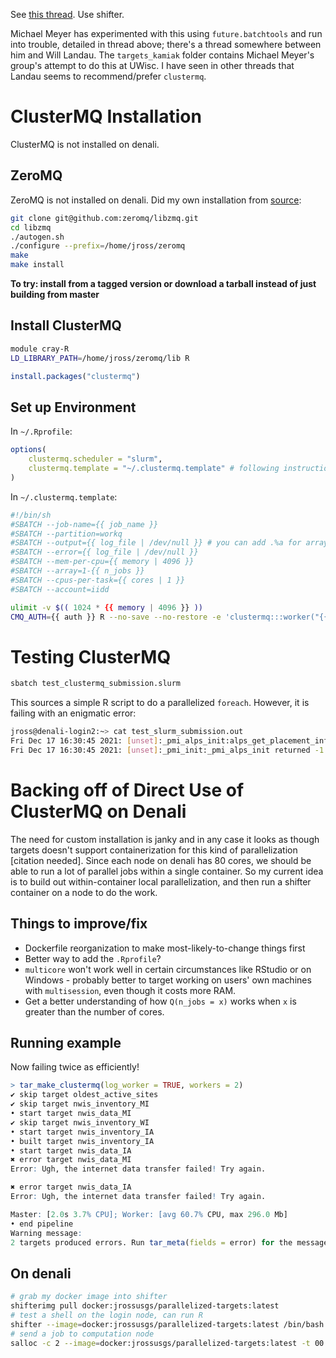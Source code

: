 See [this thread](https://teams.microsoft.com/l/message/19:264c78fefa624bcfaf46ac10b9305f5e@thread.skype/1637081341822?tenantId=0693b5ba-4b18-4d7b-9341-f32f400a5494&groupId=2651eb2e-8cf1-4caa-a084-0a11facc1d36&parentMessageId=1637081341822&teamName=GS-WMA%20IIDD%20Staff&channelName=Function%20-%20Data%20Pipelines&createdTime=1637081341822). Use shifter.

Michael Meyer has experimented with this using `future.batchtools` and run into trouble, detailed in thread above; there's a thread somewhere between him and Will Landau. The `targets_kamiak` folder contains Michael Meyer's group's attempt to do this at UWisc. I have seen in other threads that Landau seems to recommend/prefer `clustermq`.

# ClusterMQ Installation
ClusterMQ is not installed on denali.

## ZeroMQ
ZeroMQ is not installed on denali. Did my own installation from [source](https://github.com/zeromq/libzmq/tree/v4.3.4):

```bash
git clone git@github.com:zeromq/libzmq.git
cd libzmq
./autogen.sh
./configure --prefix=/home/jross/zeromq
make
make install
```

**To try: install from a tagged version or download a tarball instead of just building from master**

## Install ClusterMQ
```bash
module cray-R
LD_LIBRARY_PATH=/home/jross/zeromq/lib R
```

```r
install.packages("clustermq")
```

## Set up Environment

In `~/.Rprofile`:

```r
options(
    clustermq.scheduler = "slurm",
    clustermq.template = "~/.clustermq.template" # following instructions at https://mschubert.github.io/clustermq/articles/userguide.html
)
```

In `~/.clustermq.template`:

```bash
#!/bin/sh
#SBATCH --job-name={{ job_name }}
#SBATCH --partition=workq
#SBATCH --output={{ log_file | /dev/null }} # you can add .%a for array index
#SBATCH --error={{ log_file | /dev/null }}
#SBATCH --mem-per-cpu={{ memory | 4096 }}
#SBATCH --array=1-{{ n_jobs }}
#SBATCH --cpus-per-task={{ cores | 1 }}
#SBATCH --account=iidd

ulimit -v $(( 1024 * {{ memory | 4096 }} ))
CMQ_AUTH={{ auth }} R --no-save --no-restore -e 'clustermq:::worker("{{ master }}")'
```

# Testing ClusterMQ

```bash
sbatch test_clustermq_submission.slurm
```

This sources a simple R script to do a parallelized `foreach`.  However, it is failing with an enigmatic error:

```bash
jross@denali-login2:~> cat test_slurm_submission.out
Fri Dec 17 16:30:45 2021: [unset]:_pmi_alps_init:alps_get_placement_info returned with error -1
Fri Dec 17 16:30:45 2021: [unset]:_pmi_init:_pmi_alps_init returned -1
```

# Backing off of Direct Use of ClusterMQ on Denali

The need for custom installation is janky and in any case it looks as though targets doesn't support containerization for this kind of parallelization [citation needed]. Since each node on denali has 80 cores, we should be able to run a lot of parallel jobs within a single container. So my current idea is to build out within-container local parallelization, and then run a shifter container on a node to do the work.

## Things to improve/fix
* Dockerfile reorganization to make most-likely-to-change things first
* Better way to add the `.Rprofile`?
* `multicore` won't work well in certain circumstances like RStudio or on Windows - probably better to target working on users' own machines with `multisession`, even though it costs more RAM.
* Get a better understanding of how `Q(n_jobs = x)` works when `x` is greater than the number of cores.


## Running example

Now failing twice as efficiently!

```r
> tar_make_clustermq(log_worker = TRUE, workers = 2)
✔ skip target oldest_active_sites
✔ skip target nwis_inventory_MI
• start target nwis_data_MI
✔ skip target nwis_inventory_WI
• start target nwis_inventory_IA
• built target nwis_inventory_IA
• start target nwis_data_IA
✖ error target nwis_data_MI
Error: Ugh, the internet data transfer failed! Try again.

✖ error target nwis_data_IA
Error: Ugh, the internet data transfer failed! Try again.

Master: [2.0s 3.7% CPU]; Worker: [avg 60.7% CPU, max 296.0 Mb]
• end pipeline
Warning message:
2 targets produced errors. Run tar_meta(fields = error) for the messages.
```

## On denali

```bash
# grab my docker image into shifter
shifterimg pull docker:jrossusgs/parallelized-targets:latest
# test a shell on the login node, can run R
shifter --image=docker:jrossusgs/parallelized-targets:latest /bin/bash
# send a job to computation node
salloc -c 2 --image=docker:jrossusgs/parallelized-targets:latest -t 00:30:00 -A iidd shifter Rscript -e 'targets::tar_make_clustermq(workers = 2)'
```
